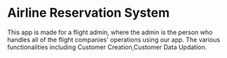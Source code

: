 # Airline Reservation System
This app is made for a flight admin, where the admin is the person who handles all of the flight companies' operations using our app. The various functionalities including Customer Creation,Customer Data Updation.
